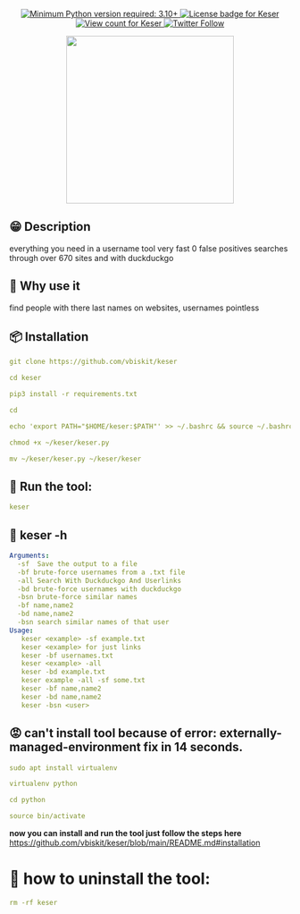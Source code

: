 <p align="center">
  <a href="https://github.com/vbiskit/keser">
    <img alt="Minimum Python version required: 3.10+" src="https://img.shields.io/badge/Python-3.10%2B-brightgreen?style=flat-square" />
  </a>
  <a href="https://github.com/vbiskit/keser/blob/main/LICENSE">
    <img alt="License badge for Keser" src="https://img.shields.io/github/license/vbiskit/keser?style=flat-square" />
  </a>
  <a href="https://github.com/vbiskit/keser">
    <img alt="View count for Keser" src="https://komarev.com/ghpvc/?username=vbiskit&color=brightgreen&label=views&style=flat-square" />
  </a>
 <a href="https://twitter.com/sillybiskit">
  <img alt="Twitter Follow" src="https://img.shields.io/badge/Twitter-sillybiskit-FF5733?style=flat-square&logo=twitter&logoColor=white" />
</a>
<p align="center">
    <img src="https://raw.githubusercontent.com/vbiskit/keser/main/Images/cat.png" height="300"/>
  </p>
</p>

## 😁 Description
everything you need in a username tool very fast 0 false positives searches through over 670 sites and with duckduckgo

## 🤔 Why use it
find people with there last names on websites, usernames pointless

## 📦 Installation 
```yaml
git clone https://github.com/vbiskit/keser

cd keser

pip3 install -r requirements.txt

cd

echo 'export PATH="$HOME/keser:$PATH"' >> ~/.bashrc && source ~/.bashrc

chmod +x ~/keser/keser.py

mv ~/keser/keser.py ~/keser/keser
```
## 🚀 Run the tool:
```yaml
keser
```
## 🥺 keser -h

```yaml
Arguments:
  -sf  Save the output to a file
  -bf brute-force usernames from a .txt file
  -all Search With Duckduckgo And Userlinks
  -bd brute-force usernames with duckduckgo
  -bsn brute-force similar names
  -bf name,name2
  -bd name,name2
  -bsn search similar names of that user
Usage:
   keser <example> -sf example.txt
   keser <example> for just links
   keser -bf usernames.txt
   keser <example> -all
   keser -bd example.txt
   keser example -all -sf some.txt
   keser -bf name,name2
   keser -bd name,name2
   keser -bsn <user>
```
## 😡 can't install tool because of error: externally-managed-environment fix in 14 seconds.
```yaml
sudo apt install virtualenv

virtualenv python

cd python

source bin/activate
```
**now you can install and run the tool just follow the steps here**
https://github.com/vbiskit/keser/blob/main/README.md#installation

# 🤖  how to uninstall the tool:
```yaml
rm -rf keser
